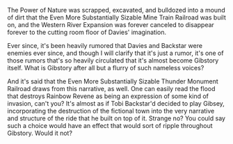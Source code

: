 The Power of Nature was scrapped, excavated, and bulldozed into a mound of dirt that the Even More Substantially Sizable Mine Train Railroad was built on, and the Western River Expansion was forever canceled to disappear forever to the cutting room floor of Davies' imagination.

Ever since, it's been heavily rumored that Davies and Backstar were enemies ever since, and though I will clarify that it's just a rumor, it's one of those rumors that's so heavily circulated that it's almost become Gibstory itself. What is Gibstory after all but a flurry of such nameless voices?

And it's said that the Even More Substantially Sizable Thunder Monument Railroad draws from this narrative, as well. One can easily read the flood that destroys Rainbow Revene as being an expression of some kind of invasion, can't you? It's almost as if Tobi Backstar'd decided to play Gibsey, incorporating the destruction of the fictional town into the very narrative and structure of the ride that he built on top of it. Strange no? You could say such a choice would have an effect that would sort of ripple throughout Gibstory. Would it not?